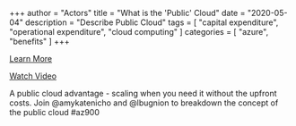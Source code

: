 +++
author = "Actors"
title = "What is the 'Public' Cloud"
date = "2020-05-04"
description = "Describe Public Cloud"
tags = [
    "capital expenditure",
    "operational expenditure",
    "cloud computing"
]
categories = [
    "azure",
    "benefits"
]
+++

[Learn More](https://docs.microsoft.com/learn/modules/principles-cloud-computing/4-cloud-deployment-models?WT.mc_id=snackable-social-cxa)

[Watch Video](https://twitter.com/i/status/1258411264532901892)

A public cloud advantage - scaling when you need it without the upfront costs. Join @amykatenicho and @lbugnion to breakdown the concept of the public cloud #az900